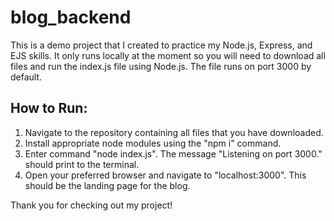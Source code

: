 # blog_backend
This is a demo project that I created to practice my Node.js, Express, and EJS skills. It only runs locally at the moment so you will need to download all files and run the index.js file using Node.js. The file runs on port 3000 by default.

## How to Run:
1. Navigate to the repository containing all files that you have downloaded.
2. Install appropriate node modules using the "npm i" command.
3. Enter command "node index.js". The message "Listening on port 3000." should print to the terminal.
4. Open your preferred browser and navigate to "localhost:3000". This should be the landing page for the blog.

Thank you for checking out my project!
